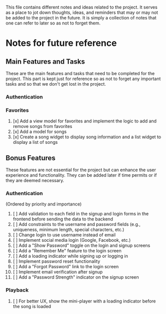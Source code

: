 This file contains different notes and ideas related to the project. It serves as a place to jot down thoughts, ideas, and reminders that may or may not be added to the project in the future. It is simply a collection of notes that one can refer to later so as not to forget them.

# Notes for future reference

## Main Features and Tasks
These are the main features and tasks that need to be completed for the project. This part is kept just for reference so as not to forget any important tasks and so that we don't get lost in the project.

### Authentication

### Favorites
1. [x] Add a view model for favorites and implement the logic to add and remove songs from favorites
1. [x] Add a model for songs
1. [x] Create a song widget to display song information and a list widget to display a list of songs

## Bonus Features
These features are not essential for the project but can enhance the user experience and functionality. They can be added later if time permits or if they are deemed necessary.

### Authentication
(Ordered by priority and importance)
1. [ ] Add validation to each field in the signup and login forms in the frontend before sending the data to the backend
1. [ ] Add constraints to the username and password fields (e.g., uniqueness, minimum length, special characters, etc.)
1. [ ] Change login to use username instead of email
1. [ ] Implement social media login (Google, Facebook, etc.)
1. [ ] Add a "Show Password" toggle on the login and signup screens
1. [ ] Add a "Remember Me" feature to the login screen
1. [ ] Add a loading indicator while signing up or logging in
1. [ ] Implement password reset functionality
1. [ ] Add a "Forgot Password" link to the login screen
1. [ ] Implement email verification after signup
1. [ ] Add a "Password Strength" indicator on the signup screen

### Playback
1. [ ] For better UX, show the mini-player with a loading indicator before the song is loaded